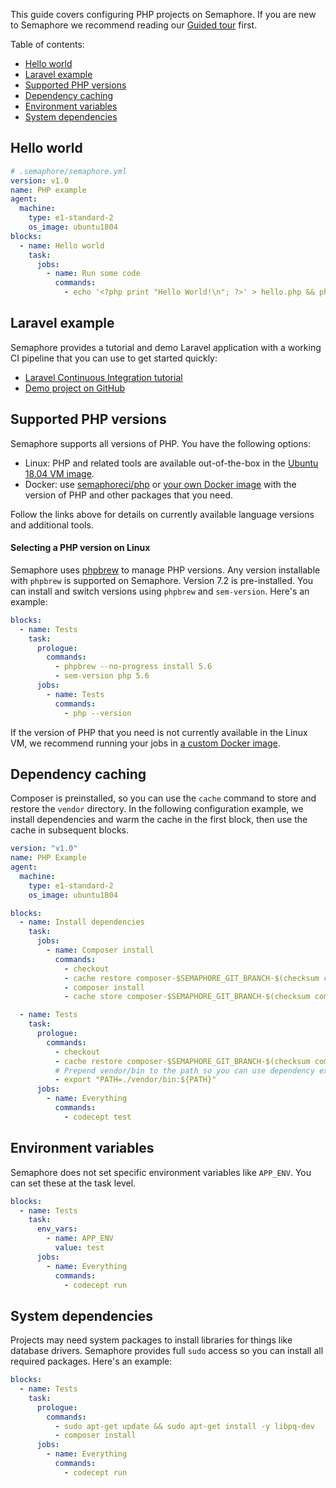 This guide covers configuring PHP projects on Semaphore. If you are new to
Semaphore we recommend reading our
[Guided tour](https://docs.semaphoreci.com/article/77-getting-started) first.

Table of contents:

- [Hello world](#hello-world)
- [Laravel example](#laravel-example)
- [Supported PHP versions](#supported-php-versions)
- [Dependency caching](#dependency-caching)
- [Environment variables](#environment-variables)
- [System dependencies](#system-dependencies)

## Hello world

```yaml
# .semaphore/semaphore.yml
version: v1.0
name: PHP example
agent:
  machine:
    type: e1-standard-2
    os_image: ubuntu1804
blocks:
  - name: Hello world
    task:
      jobs:
        - name: Run some code
          commands:
            - echo '<?php print "Hello World!\n"; ?>' > hello.php && php hello.php
```

## Laravel example

Semaphore provides a tutorial and demo Laravel application with a working
CI pipeline that you can use to get started quickly:

- [Laravel Continuous Integration tutorial][laravel-tutorial]
- [Demo project on GitHub][laravel-demo-project]

## Supported PHP versions

Semaphore supports all versions of PHP. You have the following options:

- Linux: PHP and related tools are available out-of-the-box in the
  [Ubuntu 18.04 VM image][ubuntu-php].
- Docker: use [semaphoreci/php][php-docker-image] or
  [your own Docker image][docker-env] with the version of PHP and other
  packages that you need.

Follow the links above for details on currently available language versions and
additional tools.

#### Selecting a PHP version on Linux

Semaphore uses [phpbrew](https://github.com/phpbrew/phpbrew) to manage
PHP versions. Any version installable with `phpbrew` is supported on
Semaphore. Version 7.2 is pre-installed. You can install and switch
versions using `phpbrew` and `sem-version`.  Here's an example:

``` yaml
blocks:
  - name: Tests
    task:
      prologue:
        commands:
          - phpbrew --no-progress install 5.6
          - sem-version php 5.6
      jobs:
        - name: Tests
          commands:
            - php --version
```

If the version of PHP that you need is not currently available in the Linux VM,
we recommend running your jobs in [a custom Docker image][docker-env].

## Dependency caching

Composer is preinstalled, so you can use the `cache` command to store and
restore the `vendor` directory. In the following configuration example, we
install dependencies and warm the cache in the first block, then use the cache
in subsequent blocks.

``` yaml
version: "v1.0"
name: PHP Example
agent:
  machine:
    type: e1-standard-2
    os_image: ubuntu1804

blocks:
  - name: Install dependencies
    task:
      jobs:
        - name: Composer install
          commands:
            - checkout
            - cache restore composer-$SEMAPHORE_GIT_BRANCH-$(checksum composer.lock),composer-$SEMAPHORE_GIT_BRANCH,composer-master
            - composer install
            - cache store composer-$SEMAPHORE_GIT_BRANCH-$(checksum composer.lock) vendor

  - name: Tests
    task:
      prologue:
        commands:
          - checkout
          - cache restore composer-$SEMAPHORE_GIT_BRANCH-$(checksum composer.lock),composer-$SEMAPHORE_GIT_BRANCH,composer-master
          # Prepend vendor/bin to the path so you can use dependency executables
          - export "PATH=./vendor/bin:${PATH}"
      jobs:
        - name: Everything
          commands:
            - codecept test
```

## Environment variables

Semaphore does not set specific environment variables like `APP_ENV`. You can
set these at the task level.

``` yaml
blocks:
  - name: Tests
    task:
      env_vars:
        - name: APP_ENV
          value: test
      jobs:
        - name: Everything
          commands:
            - codecept run
```

## System dependencies

Projects may need system packages to install libraries for things like
database drivers. Semaphore provides full `sudo` access so you can install
all required packages. Here's an example:

``` yaml
blocks:
  - name: Tests
    task:
      prologue:
        commands:
          - sudo apt-get update && sudo apt-get install -y libpq-dev
          - composer install
      jobs:
        - name: Everything
          commands:
            - codecept run
```

[laravel-tutorial]: https://docs.semaphoreci.com/article/114-laravel-php-continuous-integration
[laravel-demo-project]: https://github.com/semaphoreci-demos/semaphore-demo-php-laravel
[ubuntu-php]: https://docs.semaphoreci.com/article/32-ubuntu-1804-image#php
[docker-env]: https://docs.semaphoreci.com/article/127-custom-ci-cd-environment-with-docker
[php-docker-image]: https://hub.docker.com/r/semaphoreci/php
